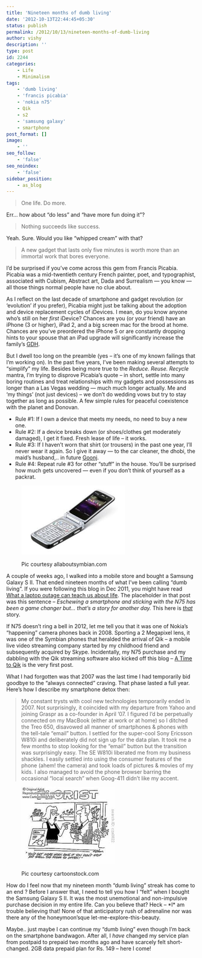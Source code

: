 ```yaml
---
title: 'Nineteen months of dumb living'
date: '2012-10-13T22:44:45+05:30'
status: publish
permalink: /2012/10/13/nineteen-months-of-dumb-living
author: vishy
description: ''
type: post
id: 2244
categories: 
    - Life
    - Minimalism
tags:
    - 'dumb living'
    - 'francis picabia'
    - 'nokia n75'
    - Qik
    - s2
    - 'samsung galaxy'
    - smartphone
post_format: []
image:
    - ''
seo_follow:
    - 'false'
seo_noindex:
    - 'false'
sidebar_position:
    - as_blog
---
```

> One life. Do more.

Err… how about “do less” and “have more fun doing it”?

> Nothing succeeds like success.

Yeah. Sure. Would you like “whipped cream” with that?

> A new gadget that lasts only five minutes is worth more than an immortal work that bores everyone.

I’d be surprised if you’ve come across this gem from Francis Picabia. Picabia was a mid-twentieth century French painter, poet, and typographist, associated with Cubism, Abstract art, Dada and Surrealism — you know — all those things normal people have no clue about.

As I reflect on the last decade of smartphone and gadget revolution (or ‘evolution’ if you prefer), Picabia might just be talking about the adoption and device replacement cycles of iDevices. I mean, do you know anyone who’s still on her *first* iDevice? Chances are you (or your friend) have an iPhone (3 or higher), iPad 2, and a big screen mac for the brood at home. Chances are you’ve preordered the iPhone 5 or are constantly dropping hints to your spouse that an iPad upgrade will significantly increase the family’s [GDH](http://en.wikipedia.org/wiki/Gross_domestic_Happiness).

But I dwell too long on the preamble (yes – it’s one of my known failings that I’m working on). In the past five years, I’ve been making several attempts to “simplify” my life. Besides being more true to the *Reduce. Reuse. Recycle* mantra, I’m trying to disprove Picabia’s quote – in short, settle into many boring routines and treat relationships with my gadgets and possessions as longer than a Las Vegas wedding — much much longer actually. Me and ‘my things’ (not just devices) – we don’t do wedding vows but try to stay together as long as possible. A few simple rules for peaceful coexistence with the planet and Donovan.

- Rule #1: If I own a device that meets my needs, no need to buy a new one.
- Rule #2: If a device breaks down (or shoes/clothes get moderately damaged), I get it fixed. Fresh lease of life – it works.
- Rule #3: If I haven’t worn that shirt (or trousers) in the past one year, I’ll never wear it again. So I give it away — to the car cleaner, the dhobi, the maid’s husband,.. in future [Goonj](http://opinionator.blogs.nytimes.com/2012/10/03/clothing-the-poorest-for-survival/).
- Rule #4: Repeat rule #3 for other “stuff” in the house. You’ll be surprised how much gets uncovered — even if you don’t think of yourself as a packrat.

<figure aria-describedby="caption-attachment-2254" class="wp-caption alignleft" id="attachment_2254" style="width: 275px">

[![](../../../../uploads/2012/10/nokia_n75.jpeg "nokia_n75")](http://www.ulaar.com/wp-content/uploads/2012/10/nokia_n75.jpeg)<figcaption class="wp-caption-text" id="caption-attachment-2254">Pic courtesy allaboutsymbian.com</figcaption></figure>

A couple of weeks ago, I walked into a mobile store and bought a Samsung Galaxy S II. That ended nineteen months of what I’ve been calling “dumb living”. If you were following this blog in Dec 2011, you might have read [What a laptop outage can teach us about life](http://www.ulaar.com/2011/12/26/what-a-laptop-outage-can-teach-us-about-life/). The placeholder in that post was this sentence – *Eschewing a smartphone and sticking with the N75 has been a game changer but… that’s a story for another day.* This here is <span style="text-decoration: underline;">*that*</span> story.

If N75 doesn’t ring a bell in 2012, let me tell you that it was one of Nokia’s “happening” camera phones back in 2008. Sporting a 2 Megapixel lens, it was one of the Symbian phones that heralded the arrival of Qik – a mobile live video streaming company started by my childhood friend and subsequently acquired by Skype. Incidentally, my N75 purchase and my dabbling with the Qik streaming software also kicked off this blog – [A Time to Qik](http://www.ulaar.com/2008/02/07/a-time-to-qik/) is the very first post.

What I had forgotten was that 2007 was the last time I had temporarily bid goodbye to the “always connected” craving. That phase lasted a full year. Here’s how I describe my smartphone detox then:

> My constant trysts with cool new technologies temporarily ended in 2007. Not surprisingly, it coincided with my departure from Yahoo and joining Graspr as a co-founder in April ’07. I figured I’d be perpetually connected on my MacBook (either at work or at home) so I ditched the Treo 650, disavowed all manner of smartphones &amp; phones with the tell-tale “email” button. I settled for the super-cool Sony Ericsson W810i and deliberately did not sign up for the data plan. It took me a few months to stop looking for the “email” button but the transition was surprisingly easy. The SE W810i liberated me from my business shackles. I easily settled into using the consumer features of the phone (ahem! the camera) and took loads of pictures &amp; movies of my kids. I also managed to avoid the phone browser barring the occasional “local search” when Goog-411 didn’t like my accent.

<figure aria-describedby="caption-attachment-2255" class="wp-caption alignright" id="attachment_2255" style="width: 248px">

[![](../../../../uploads/2012/10/smell_roses_cartoonstock_com.jpeg "smell_roses_cartoonstock_com")](http://www.ulaar.com/wp-content/uploads/2012/10/smell_roses_cartoonstock_com.jpeg)<figcaption class="wp-caption-text" id="caption-attachment-2255">Pic courtesy cartoonstock.com</figcaption></figure>

How do I feel now that my nineteen month “dumb living” streak has come to an end ? Before I answer that, I need to tell you how I “felt” when I bought the Samsung Galaxy S II. It was the most unemotional and non-impulsive purchase decision in my entire life. Can you believe that? Heck – \*I\* am trouble believing that! None of that anticipatory rush of adrenaline nor was there any of the honeymoon’sque let-me-explore-this-beauty.

Maybe.. just maybe I can continue my “dumb living” even though I’m back on the smartphone bandwagon. After all, I *have* changed my service plan from postpaid to prepaid two months ago and have scarcely felt short-changed. 2GB data prepaid plan for Rs. 149 – here I come!